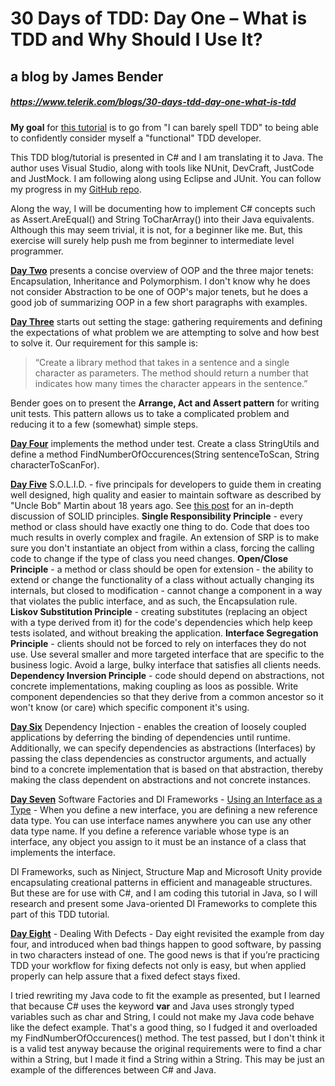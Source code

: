 # 30 Days of TDD: Day One – What is TDD and Why Should I Use It?
## a blog by James Bender
##### https://www.telerik.com/blogs/30-days-tdd-day-one-what-is-tdd   

**My goal** for [this tutorial](https://www.telerik.com/blogs/30-days-tdd-day-one-what-is-tdd) is to go from "I can barely spell TDD" to being able to confidently consider myself a "functional" TDD developer.

This TDD blog/tutorial is presented in C# and I am translating it to Java.  The author uses Visual Studio, along with tools like NUnit, DevCraft, JustCode and JustMock.  I am following along using Eclipse and JUnit.  You can follow my progress in my [GitHub repo](https://github.com/code-42/tdd_tutorials/tree/master/30DaysOfTDD/UnitTests/net/ed).



Along the way, I will be documenting how to implement C# concepts such as Assert.AreEqual() and String ToCharArray() into their Java equivalents.  Although this may seem trivial, it is not, for a beginner like me.  But, this exercise will surely help push me from beginner to intermediate level programmer.

[**Day Two**](https://www.telerik.com/blogs/30-days-of-tdd-day-two-a-review-of-object-oriented-principles) presents a concise overview of OOP and the three major tenets: Encapsulation, Inheritance and Polymorphism.  I don't know why he does not consider Abstraction to be one of OOP's major tenets, but he does a good job of summarizing OOP in a few short paragraphs with examples.

[**Day Three**](https://www.telerik.com/blogs/30-days-of-tdd-day-three-your-first-test) starts out setting the stage: gathering requirements and defining the expectations of what problem we are attempting to solve and how best to solve it.  Our requirement for this sample is:

> “Create a library method that takes in a sentence and a single character as parameters. The method should return a number that indicates how many times the character appears in the sentence.”

Bender goes on to present the **Arrange, Act and Assert pattern** for writing unit tests.  This pattern allows us to take a complicated problem and reducing it to a few (somewhat) simple steps.

[**Day Four**](https://www.telerik.com/blogs/30-days-of-tdd-day-four-making-your-first-test-pass) implements the method under test.  Create a class StringUtils and define a method FindNumberOfOccurences(String sentenceToScan, String characterToScanFor).  

[**Day Five**](https://www.telerik.com/blogs/30-days-of-tdd-day-five-make-your-code-solid) S.O.L.I.D. - five principals for developers to guide them in creating well designed, high quality and easier to maintain software as described by "Uncle Bob" Martin about 18 years ago. See [this post](https://www.telerik.com/blogs/why-solid-matters) for an in-depth discussion of SOLID principles.
**Single Responsibility Principle** - every method or class should have exactly one thing to do.  Code that does too much results in overly complex and fragile.  An extension of SRP is to make sure you don't instantiate an object from within a class, forcing the calling code to change if the type of class you need changes.
**Open/Close Principle** - a method or class should be open for extension - the ability to extend or change the functionality of a class without actually changing its internals, but closed to modification - cannot change a component in a way that violates the public interface, and as such, the Encapsulation rule.
**Liskov Substitution Principle** - creating substitutes (replacing an object with a type derived from it) for the code's dependencies which help keep tests isolated, and without breaking the application.
**Interface Segregation Principle** - clients should not be forced to rely on interfaces they do not use.  Use several smaller and more targeted interface that are specific to the business logic.  Avoid a large, bulky interface that satisfies all clients needs.
**Dependency Inversion Principle** - code should depend on abstractions, not concrete implementations, making coupling as loos as possible.  Write component dependencies so that they derive from a common ancestor so it won't know (or care) which specific component it's using. 

[**Day Six**](https://www.telerik.com/blogs/30-days-of-tdd-day-six-what-is-dependency-injection-) Dependency Injection - enables the creation of loosely coupled applications by deferring the binding of dependencies until runtime.  Additionally, we can specify dependencies as abstractions (Interfaces) by passing the class dependencies as constructor arguments, and actually bind to a concrete implementation that is based on that abstraction, thereby making the class dependent on abstractions and not concrete instances.

[**Day Seven**](https://www.telerik.com/blogs/30-days-of-tdd-day-seven-software-factories-and-di-frameworks) Software Factories and DI Frameworks - 
[Using an Interface as a Type](https://docs.oracle.com/javase/tutorial/java/IandI/interfaceAsType.html) - When you define a new interface, you are defining a new reference data type. You can use interface names anywhere you can use any other data type name. If you define a reference variable whose type is an interface, any object you assign to it must be an instance of a class that implements the interface.

DI Frameworks, such as Ninject, Structure Map and Microsoft Unity provide encapsulating creational patterns in efficient and manageable structures.  But these are for use with C#, and I am coding this tutorial in Java, so I will research and present some Java-oriented DI Frameworks to complete this part of this TDD tutorial.

[**Day Eight**](https://www.telerik.com/blogs/30-days-of-tdd-day-eight-dealing-with-defects) - Dealing With Defects - Day eight revisited the example from day four, and introduced when bad things happen to good software, by passing in two characters instead of one.  The good news is that if you’re practicing TDD your workflow for fixing defects not only is easy, but when applied properly can help assure that a fixed defect stays fixed.

I tried rewriting my Java code to fit the example as presented, but I learned that because C# uses the keyword **var** and Java uses strongly typed variables such as char and String, I could not make my Java code behave like the defect example.  That's a good thing, so I fudged it and overloaded my FindNumberOfOccurences() method.  The test passed, but I don't think it is a valid test anyway because the original requirements were to find a char within a String, but I made it find a String within a String.  This may be just an example of the differences between C# and Java.

